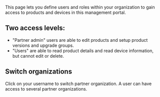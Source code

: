 This page lets you define users and roles within your organization to gain access to products and devices in this management portal.

## Two access levels:
- "Partner admin" users are able to edit products and setup product versions and upgrade groups.
- "Users" are able to read product details and read device information, but cannot edit or delete.

## Switch organizations
Click on your username to switch partner organization.
A user can have access to several partner organizations.

